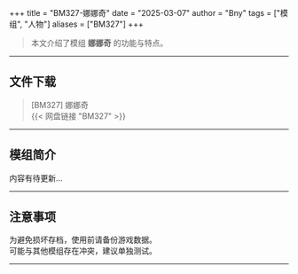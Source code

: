 +++
title = "BM327-娜娜奇"
date = "2025-03-07"
author = "Bny"
tags = ["模组", "人物"]
aliases = ["BM327"]
+++

> 本文介绍了模组 **娜娜奇** 的功能与特点。

---

## 文件下载

> [BM327] 娜娜奇  
{{< 网盘链接 "BM327" >}}  

---

## 模组简介

>  
内容有待更新...  

---

## 注意事项

>  
为避免损坏存档，使用前请备份游戏数据。  
可能与其他模组存在冲突，建议单独测试。  

---

